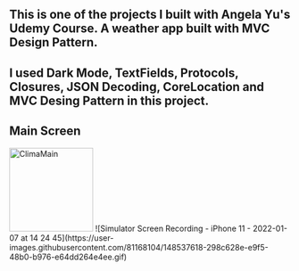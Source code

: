 ## This is one of the projects I built with Angela Yu's Udemy Course. A weather app built with MVC Design Pattern.

## I used Dark Mode, TextFields, Protocols, Closures, JSON Decoding, CoreLocation and MVC Desing Pattern in this project.

## Main Screen

<img style="display:inline;" title="main" src="https://i.ibb.co/yRY6cyx/Clima-App-Screenshot.png" alt="ClimaMain" width="150" />
![Simulator Screen Recording - iPhone 11 - 2022-01-07 at 14 24 45](https://user-images.githubusercontent.com/81168104/148537618-298c628e-e9f5-48b0-b976-e64dd264e4ee.gif)


